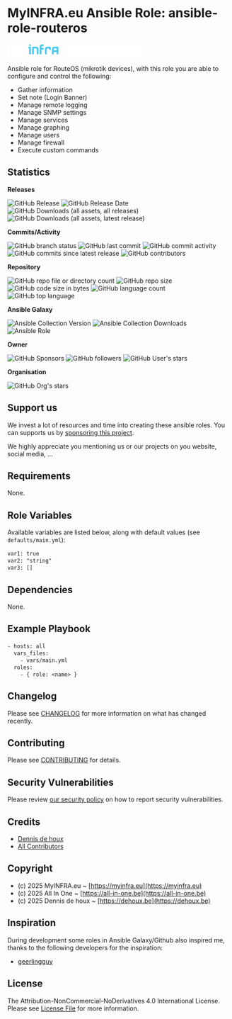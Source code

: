 # MyINFRA.eu Ansible Role: ansible-role-routeros

![MyINFRA.eu logo](https://raw.githubusercontent.com/MyINFRA-eu/.github/main/logo/myinfra-banner.png)

Ansible role for RouteOS (mikrotik devices), with this role you are able to configure and control the following:

- Gather information
- Set note (Login Banner)
- Manage remote logging
- Manage SNMP settings
- Manage services
- Manage graphing
- Manage users
- Manage firewall
- Execute custom commands

## Statistics

**Releases**

![GitHub Release](https://img.shields.io/github/v/release/MyINFRA-eu/ansible-role-routeros?style=flat)
![GitHub Release Date](https://img.shields.io/github/release-date/MyINFRA-eu/ansible-role-routeros?style=flat)
![GitHub Downloads (all assets, all releases)](https://img.shields.io/github/downloads/MyINFRA-eu/ansible-role-routeros/total?style=flat)
![GitHub Downloads (all assets, latest release)](https://img.shields.io/github/downloads/MyINFRA-eu/ansible-role-routeros/latest/total?style=flat)

**Commits/Activity**

![GitHub branch status](https://img.shields.io/github/checks-status/MyINFRA-eu/ansible-role-routeros/main?style=flat)
![GitHub last commit](https://img.shields.io/github/last-commit/MyINFRA-eu/ansible-role-routeros?style=for-the-badge?style=flat)
![GitHub commit activity](https://img.shields.io/github/commit-activity/w/MyINFRA-eu/ansible-role-routeros?style=flat)
![GitHub commits since latest release](https://img.shields.io/github/commits-since/MyINFRA-eu/ansible-role-routeros/latest?style=flat)
![GitHub contributors](https://img.shields.io/github/contributors/MyINFRA-eu/ansible-role-routeros?style=for-the-badge?style=flat)

**Repository**

![GitHub repo file or directory count](https://img.shields.io/github/directory-file-count/MyINFRA-eu/ansible-role-routeros?style=flat)
![GitHub repo size](https://img.shields.io/github/repo-size/MyINFRA-eu/ansible-role-routeros?style=flat)
![GitHub code size in bytes](https://img.shields.io/github/languages/code-size/MyINFRA-eu/ansible-role-routeros?style=flat)
![GitHub language count](https://img.shields.io/github/languages/count/MyINFRA-eu/ansible-role-routeros?style=flat)
![GitHub top language](https://img.shields.io/github/languages/top/MyINFRA-eu/ansible-role-routeros?style=flat)

**Ansible Galaxy**

![Ansible Collection Version](https://img.shields.io/ansible/collection/v/MyINFRA-eu/ansible-role-routeros?style=flat)
![Ansible Collection Downloads](https://img.shields.io/ansible/collection/d/MyINFRA-eu/ansible-role-routeros?style=flat)
![Ansible Role](https://img.shields.io/ansible/role/d/MyINFRA-eu/ansible-role-routeros?style=flat)

**Owner**

![GitHub Sponsors](https://img.shields.io/github/sponsors/Dennis-de-Houx?style=for-the-badge)
![GitHub followers](https://img.shields.io/github/followers/Dennis-de-Houx?style=for-the-badge)
![GitHub User's stars](https://img.shields.io/github/stars/Dennis-de-Houx?style=for-the-badge)

**Organisation**

![GitHub Org's stars](https://img.shields.io/github/stars/MyINFRA-eu?style=for-the-badge)



## Support us

We invest a lot of resources and time into creating these ansible roles. You can supports us by [sponsoring this project](https://github.com/MyINFRA-eu#sponsorship).

We highly appreciate you mentioning us or our projects on you website, social media, ...


## Requirements

None.


## Role Variables

Available variables are listed below, along with default values (see `defaults/main.yml`):

```
var1: true
var2: "string"
var3: []
```


## Dependencies

None.


## Example Playbook

```
- hosts: all
  vars_files:
    - vars/main.yml
  roles:
    - { role: <name> }
```


## Changelog

Please see [CHANGELOG](CHANGELOG.md) for more information on what has changed recently.


## Contributing

Please see [CONTRIBUTING](CONTRIBUTING.md) for details.


## Security Vulnerabilities

Please review [our security policy](https://github.com/MyINFRA-eu/<name>/security/policy) on how to report security vulnerabilities.


## Credits

- [Dennis de houx](https://github.com/Dennis-de-Houx)
- [All Contributors](https://github.com/MyINFRA-eu/<name>/contributors)


## Copyright

- (c) 2025 MyINFRA.eu ~ [https://myinfra.eu](https://myinfra.eu)
- (c) 2025 All In One ~ [https://all-in-one.be](https://all-in-one.be)
- (c) 2025 Dennis de houx ~ [https://dehoux.be](https://dehoux.be)


## Inspiration

During development some roles in Ansible Galaxy/Github also inspired me,
thanks to the following developers for the inspiration:

- [geerlingguy](https://github.com/geerlingguy/)


## License

The Attribution-NonCommercial-NoDerivatives 4.0 International License. Please see [License File](LICENSE.md) for more information.
